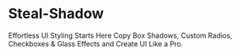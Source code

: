 # Steal-Shadow
Effortless UI Styling Starts Here Copy Box Shadows, Custom Radios, Checkboxes &amp; Glass Effects and Create UI Like a Pro.   
